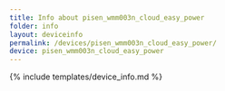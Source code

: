 ```yaml
---
title: Info about pisen_wmm003n_cloud_easy_power
folder: info
layout: deviceinfo
permalink: /devices/pisen_wmm003n_cloud_easy_power/
device: pisen_wmm003n_cloud_easy_power
---
```

{% include templates/device_info.md %}

